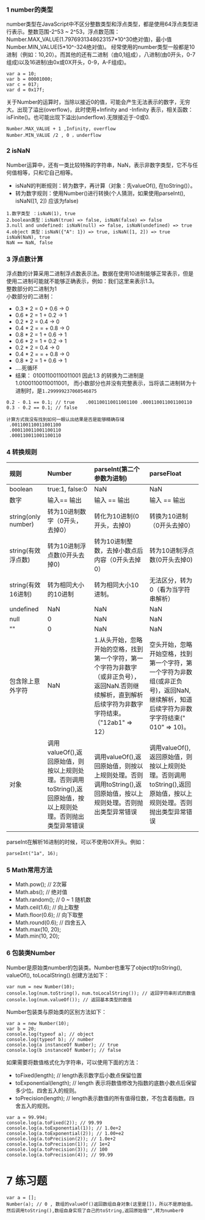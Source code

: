 ### 1 number的类型
number类型在JavaScript中不区分整数类型和浮点类型，都是使用64浮点类型进行表示。整数范围-2^53 ~ 2^53，浮点数范围：Number.MAX\_VALUE\(1.7976931348623157\*10^30绝对值\)，最小值Number.MIN\_VALUE\(5\*10^-324绝对值\)。
经常使用的number类型一般都是10进制（例如：10,20）。而其他的还有二进制（由0,1组成），八进制\(由0开头，0-7组成\)以及16进制\(由0x或0X开头，0-9，A-F组成\)。

```
var a = 10;
var b = 00001000;
var c = 017;
var d = 0x17f;
```

关于Number的运算时，当除以接近0的值，可能会产生无法表示的数字，无穷大。出现了溢出\(overflow\)，此时使用+Infinity and -Infinity 表示，相关函数：isFinite\(\)。也可能出现下溢出\(underflow\).无限接近于-0或0.

```
Number.MAX_VALUE + 1 ,Infinity, overflow
Number.MIN_VALUE /2 , 0 ，underflow
```

### 2 isNaN
Number运算中，还有一类比较特殊的字符串，NaN，表示非数字类型，它不与任何值相等，只和它自己相等。
- isNaN的判断规则：转为数字，再计算（对象：先valueOf(), 在toString()）。
- 转为数字规则：使用Number()进行转换(个人猜测，如果使用parseInt(), isNaN([1, 2]) 应该为false)

```
1.数字类型 ：isNaN(1), true
2.boolean类型：isNaN(true) => false, isNaN(false) => false
3.null and undefined: isNaN(null) => false, isNaN(undefined) => true
4.object 类型：isNaN({"A": 1}) => true, isNaN([1, 2]) => true
isNaN(NaN), true
NaN == NaN, false
```

### 3 浮点数计算
浮点数的计算采用二进制浮点数表示法。数据在使用10进制能够正常表示，但是使用二进制可能就不能够正确表示，例如：我们这里来表示1.3。<br>
整数部分的二进制为1<br>
小数部分的二进制：<br>
- 0.3 * 2 = 0 + 0.6  -> 0
- 0.6 * 2 = 1 + 0.2 -> 1
- 0.2 * 2 = 0.4 -> 0
- 0.4 * 2 = = + 0.8 -> 0
- 0.8 * 2 = 1 + 0.6 -> 1
- 0.6 * 2 = 1 + 0.2 -> 1
- 0.2 * 2 = 0.4 -> 0
- 0.4 * 2 = = + 0.8 -> 0
- 0.8 * 2 = 1 + 0.6 -> 1
- ....死循环
- 结果： 01001100110011001
因此1.3 的转换为二进制是1.01001100110011001， 而小数部分也并没有完整表示，当将该二进制转为十进制时，是`1.299999237060546875`


```
0.2 - 0.1 == 0.1; // true    .001100110011001100 .000110011001100110
0.3 - 0.2 == 0.1; // false

计算方式我没有找到如何一眼认出结果是否是能够精确存储
 .001100110011001100
 .000110011001100110
 .000110011001100110
```

### 4 转换规则

| 规则 | Number | parseInt\(第二个参数为进制\) | parseFloat |
| :--- | :--- | :--- | :--- |
| boolean | true:1, false:0 | NaN | NaN |
| 数字 | 输入== 输出 | 输入 == 输出 | 输入 == 输出 |
| string\(only number\) | 转为10进制数字（0开头，去掉0） | 转化为10进制\(0开头，去掉0\) | 转换为10进制（0开头去掉0） |
| string\(有效浮点数\) | 转为10进制浮点数\(0开头去掉0\) | 转为10进制整数，去掉小数点后内容（0开头去掉0） | 转为10进制浮点数\(0开头去掉0\) |
| string\(有效16进制\) | 转为相同大小的10进制 | 转为相同大小10进制。 | 无法区分，转为0（看为当字符串解析） |
| undefined | NaN | NaN | NaN |
| null | 0 | NaN | NaN |
| "" | 0 | NaN | NaN |
| 包含除上意外字符 | NaN | 1.从头开始，忽略开始的空格，找到第一个字符，第一个字符为非数字（或非正负号），返回NaN.否则继续解析，直到解析后续字符为非数字字符结束。（"12ab1" =&gt; 12） | 空头开始，忽略开始空格，找到第一个字符，第一个字符为非数组\(或非正负号\)，返回NaN,继续解析，知道后续字符为非数字字符结束\("    010" =&gt; 10\)。 |
| 对象 | 调用valueOf\(\),返回原始值，则按以上规则处理。否则调用toString\(\),返回原始值，按以上规则处理。否则抛出类型异常错误| 调用valueOf\(\),返回原始值，则按以上规则处理。否则调用toString\(\),返回原始值，按以上规则处理。否则抛出类型异常错误| 调用valueOf\(\),返回原始值，则按以上规则处理。否则调用toString\(\),返回原始值，按以上规则处理。否则抛出类型异常错误|

parseInt在解析16进制的时候，可以不使用0X开头。例如：  

```
parseInt("1a", 16);
```

### 5 Math常用方法

- Math.pow(); // 2次幂
- Math.abs(); // 绝对值
- Math.random(); // 0 ~ 1 随机数
- Math.ceil(1.6); // 向上取整
- Math.floor(0.6); // 向下取整
- Math.round(0.6); // 四舍五入
- Math.max(10, 20);
- Math.min(10, 20); 

### 6 包装类Number

Number是原始类number的包装类。Number也重写了object的toString(), valueOf(), toLocalString().创建方法如下：

```
var num = new Number(10);
console.log(num.toString()，num.toLocalString()); // 返回字符串形式的数值
console.log(num.valueOf()); // 返回基本类型的数值
```

Number包装类与原始类的区别方法如下：

```
var a = new Number(10);
var b = 20;
console.log(typeof a); // object
console.log(typeof b); // number
console.log(a instanceOf Number); // true
console.log(b instanceOf Number); // false
```

如果需要将数值格式化为字符串，可以使用下面的方法：
- toFixed(length);  // length表示数字后小数点保留位置
- toExponential(length); // length 表示将数值修改为指数的底数小数点后保留多少位。四舍五入的规则。
- toPrecision(length); // length表示数值的所有值得位数，不包含着指数。四舍五入的规则。

```
var a = 99.994;
console.log(a.toFixed(2)); // 99.99
console.log(a.toExponential(1)); // 1.0e+2
console.log(a.toExponential(2)); // 1.00+e2
console.log(a.toPrecision(2)); // 1.0e+2
console.log(a.toPrecision(1)); // 1e+2
console.log(a.toPrecision(3)); // 100
console.log(a.toPrecision(4)); // 99.99
```
# 7 练习题
```
var a = [];
Number(a); // 0 , 数组的valueOf()返回数组自身对象(这里是[])，所以不是原始值。然后调用toString(),数组自身实现了自己的toString,返回原始值"",转为number0
```
